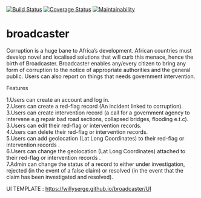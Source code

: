 [![Build Status](https://travis-ci.org/willyserge/broadcaster.svg?branch=ft-create-sign-up-route-162836478)](https://travis-ci.org/willyserge/broadcaster)
[![Coverage Status](https://coveralls.io/repos/github/willyserge/broadcaster/badge.svg?branch=develop)](https://coveralls.io/github/willyserge/broadcaster?branch=develop)
[![Maintainability](https://api.codeclimate.com/v1/badges/0a7528fefcb24c5b86d7/maintainability)](https://codeclimate.com/github/willyserge/broadcaster/maintainability)

# broadcaster

Corruption is a huge bane to Africa’s development. African countries must develop novel and localised solutions that will curb this menace, hence the birth of Broadcaster. Broadcaster enables any/every citizen to bring any form of corruption to the notice of appropriate authorities and the general public. Users can also report on things that needs government intervention.

Features

1.Users can create an account and log in.  
2.Users can create a red-flag record (An incident linked to corruption).  
3.Users can create intervention record (a call for a government agency to intervene e.g repair bad road sections, collapsed bridges, flooding e.t.c).  
3.Users can edit their red-flag or intervention records.  
4.Users can delete their red-flag or intervention records.  
5.Users can add geolocation (Lat Long Coordinates) to their red-flag or intervention records .  
6.Users can change the geolocation (Lat Long Coordinates) attached to their red-flag or intervention records .  
7.Admin can change the status of a record to either under investigation, rejected (in the event of a false claim) or resolved (in the event that the claim has been investigated and resolved).     


UI TEMPLATE : https://willyserge.github.io/broadcaster/UI
